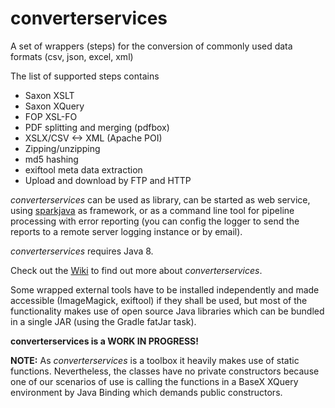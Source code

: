 # converterservices

A set of wrappers (steps) for the conversion of commonly used data formats (csv, json, excel, xml)

The list of supported steps contains

* Saxon XSLT
* Saxon XQuery
* FOP XSL-FO
* PDF splitting and merging (pdfbox)
* XSLX/CSV <-> XML (Apache POI)
* Zipping/unzipping
* md5 hashing
* exiftool meta data extraction
* Upload and download by FTP and HTTP


*converterservices* can be used as library, can be started as web service, using [sparkjava](http://sparkjava.com/) as framework,
or as a command line tool for pipeline processing with error reporting (you can config the logger to send the reports to
a remote server logging instance or by email).

*converterservices* requires Java 8.

Check out the [Wiki](https://github.com/axxepta/converterservices/wiki) to find out more about *converterservices*.

Some wrapped external tools have to be installed independently and made accessible (ImageMagick, exiftool) if they shall be used,
but most of the functionality makes use of open source Java libraries which can be bundled in a single JAR (using the Gradle fatJar task).

**converterservices is a WORK IN PROGRESS!**

**NOTE:** As *converterservices* is a toolbox it heavily makes use of static functions.
Nevertheless, the classes have no private constructors because one of our scenarios of use is calling the functions in a BaseX XQuery
environment by Java Binding which demands public constructors.
